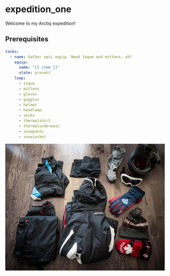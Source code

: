 # expedition_one

Welcome to my Arctiq expedition!

## Prerequisites
```YAML
tasks:
  - name: Gather epic equip. Need toque and mittens, eh?
    equip:
      name: "{{ item }}"
      state: present
    loop:
      - toque
      - mittens
      - gloves
      - goggles
      - helmet
      - headlamp
      - socks
      - thermalshirt
      - thermalunderwear
      - snowpants
      - snowjacket
```

![Epic Equipment](pics/epic_equip.jpg)
